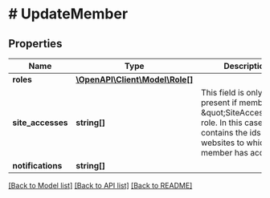 # # UpdateMember

## Properties

Name | Type | Description | Notes
------------ | ------------- | ------------- | -------------
**roles** | [**\OpenAPI\Client\Model\Role[]**](Role.md) |  | [optional]
**site_accesses** | **string[]** | This field is only present if member has \&quot;SiteAccess\&quot; role. In this case, the list contains the ids of the websites to which member has access. | [optional]
**notifications** | **string[]** |  | [optional]

[[Back to Model list]](../../README.md#models) [[Back to API list]](../../README.md#endpoints) [[Back to README]](../../README.md)
